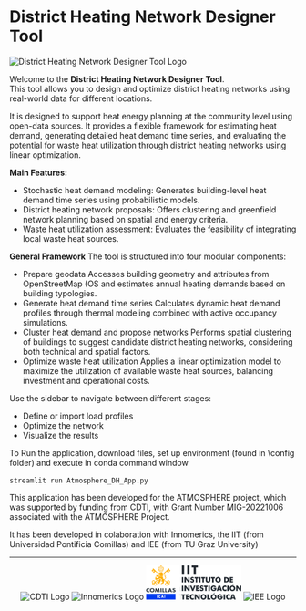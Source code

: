 
# **District Heating Network Designer Tool**
![District Heating Network Designer Tool Logo](logoApp.png)


Welcome to the **District Heating Network Designer Tool**.  
This tool allows you to design and optimize district heating networks using real-world data for different locations.
    
It is designed to support heat energy planning at the community level using open-data sources. It provides a flexible framework for estimating heat demand, generating detailed heat demand time series, and evaluating the potential for waste heat utilization through district heating networks using linear optimization.

**Main Features:**
- Stochastic heat demand modeling: Generates building-level heat demand time series using probabilistic models.
- District heating network proposals: Offers clustering and greenfield network planning based on spatial and energy criteria.
- Waste heat utilization assessment: Evaluates the feasibility of integrating local waste heat sources.

**General Framework**
The tool is structured into four modular components:
- Prepare geodata Accesses building geometry and attributes from OpenStreetMap (OS and estimates annual heating demands based on building typologies.
- Generate heat demand time series Calculates dynamic heat demand profiles through thermal modeling combined with active occupancy simulations.
- Cluster heat demand and propose networks Performs spatial clustering of buildings to suggest candidate district heating networks, considering both technical and spatial factors.
- Optimize waste heat utilization Applies a linear optimization model to maximize the utilization of available waste heat sources, balancing investment and operational costs.

Use the sidebar to navigate between different stages:
- Define or import load profiles  
- Optimize the network  
- Visualize the results

To Run the application, download files, set up environment (found in \config folder) and execute in conda command window

```
streamlit run Atmosphere_DH_App.py
```

This application has been developed for the ATMOSPHERE project, which was supported by funding from CDTI, with Grant Number MIG-20221006 associated with the ATMOSPHERE Project.

It has been developed in colaboration with Innomerics, the IIT (from Universidad Pontificia Comillas) and IEE (from TU Graz University)

---

<p align="center">
  <img src="CDTI.png" alt="CDTI Logo" height="60"/>
  <img src="Logo_innomerics.png" alt="Innomerics Logo" height="60"/>
  <img src="Logo IIT_Color.jpg" alt="IIT Logo" height="60"/>
  <img src="Logo_IEE.png" alt="IEE Logo" height="60"/>
</p>

